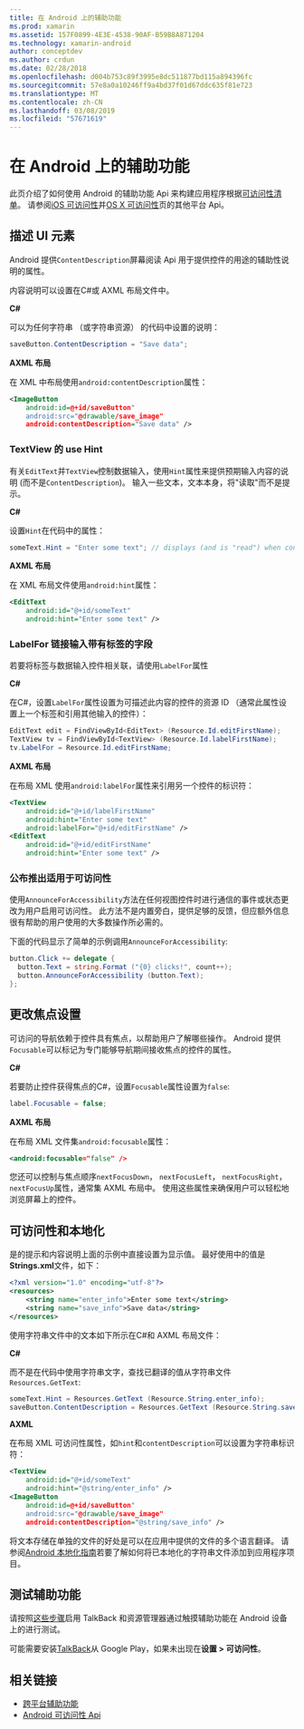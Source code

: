 ```yaml
---
title: 在 Android 上的辅助功能
ms.prod: xamarin
ms.assetid: 157F0899-4E3E-4538-90AF-B59B8A871204
ms.technology: xamarin-android
author: conceptdev
ms.author: crdun
ms.date: 02/28/2018
ms.openlocfilehash: d004b753c89f3995e8dc511877bd115a894396fc
ms.sourcegitcommit: 57e8a0a10246ff9a4bd37f01d67ddc635f81e723
ms.translationtype: MT
ms.contentlocale: zh-CN
ms.lasthandoff: 03/08/2019
ms.locfileid: "57671619"
---
```

# <a name="accessibility-on-android"></a>在 Android 上的辅助功能

此页介绍了如何使用 Android 的辅助功能 Api 来构建应用程序根据[可访问性清单](~/cross-platform/app-fundamentals/accessibility.md)。
请参阅[iOS 可访问性](~/ios/app-fundamentals/accessibility.md)并[OS X 可访问性](~/mac/app-fundamentals/accessibility.md)页的其他平台 Api。


## <a name="describing-ui-elements"></a>描述 UI 元素

Android 提供`ContentDescription`屏幕阅读 Api 用于提供控件的用途的辅助性说明的属性。

内容说明可以设置在C#或 AXML 布局文件中。

**C#**

可以为任何字符串 （或字符串资源） 的代码中设置的说明：

```csharp
saveButton.ContentDescription = "Save data";
```

**AXML 布局**

在 XML 中布局使用`android:contentDescription`属性：

```xml
<ImageButton
    android:id=@+id/saveButton"
    android:src="@drawable/save_image"
    android:contentDescription="Save data" />
```

### <a name="use-hint-for-textview"></a>TextView 的 use Hint

有关`EditText`并`TextView`控制数据输入，使用`Hint`属性来提供预期输入内容的说明 (而不是`ContentDescription`)。
输入一些文本，文本本身，将"读取"而不是提示。

**C#**

设置`Hint`在代码中的属性：

```csharp
someText.Hint = "Enter some text"; // displays (and is "read") when control is empty
```

**AXML 布局**

在 XML 布局文件使用`android:hint`属性：

```xml
<EditText
    android:id="@+id/someText"
    android:hint="Enter some text" />
```


### <a name="labelfor-links-input-fields-with-labels"></a>LabelFor 链接输入带有标签的字段

若要将标签与数据输入控件相关联，请使用`LabelFor`属性

**C#**

在C#，设置`LabelFor`属性设置为可描述此内容的控件的资源 ID （通常此属性设置上一个标签和引用其他输入的控件）：

```csharp
EditText edit = FindViewById<EditText> (Resource.Id.editFirstName);
TextView tv = FindViewById<TextView> (Resource.Id.labelFirstName);
tv.LabelFor = Resource.Id.editFirstName;
```

**AXML 布局**

在布局 XML 使用`android:labelFor`属性来引用另一个控件的标识符：

```xml
<TextView
    android:id="@+id/labelFirstName"
    android:hint="Enter some text"
    android:labelFor="@+id/editFirstName" />
<EditText
    android:id="@+id/editFirstName"
    android:hint="Enter some text" />
```

### <a name="announce-for-accessibility"></a>公布推出适用于可访问性

使用`AnnounceForAccessibility`方法在任何视图控件时进行通信的事件或状态更改为用户启用可访问性。 此方法不是内置旁白，提供足够的反馈，但应额外信息很有帮助的用户使用的大多数操作所必需的。

下面的代码显示了简单的示例调用`AnnounceForAccessibility`:

```csharp
button.Click += delegate {
  button.Text = string.Format ("{0} clicks!", count++);
  button.AnnounceForAccessibility (button.Text);
};
```

## <a name="changing-focus-settings"></a>更改焦点设置

可访问的导航依赖于控件具有焦点，以帮助用户了解哪些操作。 Android 提供`Focusable`可以标记为专门能够导航期间接收焦点的控件的属性。

**C#**

若要防止控件获得焦点的C#，设置`Focusable`属性设置为`false`:

```csharp
label.Focusable = false;
```

**AXML 布局**

在布局 XML 文件集`android:focusable`属性：

```xml
<android:focusable="false" />
```

您还可以控制与焦点顺序`nextFocusDown`， `nextFocusLeft`， `nextFocusRight`，`nextFocusUp`属性，通常集 AXML 布局中。 使用这些属性来确保用户可以轻松地浏览屏幕上的控件。


## <a name="accessibility-and-localization"></a>可访问性和本地化

是的提示和内容说明上面的示例中直接设置为显示值。 最好使用中的值是**Strings.xml**文件，如下：

```xml
<?xml version="1.0" encoding="utf-8"?>
<resources>
    <string name="enter_info">Enter some text</string>
    <string name="save_info">Save data</string>
</resources>
```

使用字符串文件中的文本如下所示在C#和 AXML 布局文件：

**C#**

而不是在代码中使用字符串文字，查找已翻译的值从字符串文件`Resources.GetText`:

```csharp
someText.Hint = Resources.GetText (Resource.String.enter_info);
saveButton.ContentDescription = Resources.GetText (Resource.String.save_info);
```

**AXML**

在布局 XML 可访问性属性，如`hint`和`contentDescription`可以设置为字符串标识符：

```xml
<TextView
    android:id="@+id/someText"
    android:hint="@string/enter_info" />
<ImageButton
    android:id=@+id/saveButton"
    android:src="@drawable/save_image"
    android:contentDescription="@string/save_info" />
```

将文本存储在单独的文件的好处是可以在应用中提供的文件的多个语言翻译。 请参阅[Android 本地化指南](~/android/app-fundamentals/localization.md)若要了解如何将已本地化的字符串文件添加到应用程序项目。


## <a name="testing-accessibility"></a>测试辅助功能

请按照[这些步骤](https://developer.android.com/training/accessibility/testing.html#how-to)启用 TalkBack 和资源管理器通过触摸辅助功能在 Android 设备上的进行测试。

可能需要安装[TalkBack](https://play.google.com/store/apps/details?id=com.google.android.marvin.talkback)从 Google Play，如果未出现在**设置 > 可访问性**。


## <a name="related-links"></a>相关链接

- [跨平台辅助功能](~/cross-platform/app-fundamentals/accessibility.md)
- [Android 可访问性 Api](https://developer.android.com/guide/topics/ui/accessibility/index.html)
